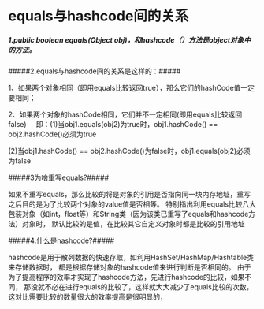 # equals与hashcode间的关系 #

##### 1.public boolean equals(Object obj)，和hashcode（）方法是object对象中的方法。 #####


#####2.equals与hashcode间的关系是这样的：#####

1、如果两个对象相同（即用equals比较返回true），那么它们的hashCode值一定要相同；

2、如果两个对象的hashCode相同，它们并不一定相同(即用equals比较返回false) 
  
即：(1)当obj1.equals(obj2)为true时，obj1.hashCode() == obj2.hashCode()必须为true 

(2)当obj1.hashCode() == obj2.hashCode()为false时，obj1.equals(obj2)必须为false




#####3为啥重写equals?#####

如果不重写equals，那么比较的将是对象的引用是否指向同一块内存地址，重写之后目的是为了比较两个对象的value值是否相等。
特别指出利用equals比较八大包装对象（如int，float等）和String类（因为该类已重写了equals和hashcode方法）对象时，
默认比较的是值，在比较其它自定义对象时都是比较的引用地址

#####4.什么是hashcode?#####

hashcode是用于散列数据的快速存取，如利用HashSet/HashMap/Hashtable类来存储数据时，
都是根据存储对象的hashcode值来进行判断是否相同的。
由于为了提高程序的效率才实现了hashcode方法，先进行hashcode的比较，如果不同，
那没就不必在进行equals的比较了，这样就大大减少了equals比较的次数，这对比需要比较的数量很大的效率提高是很明显的，

